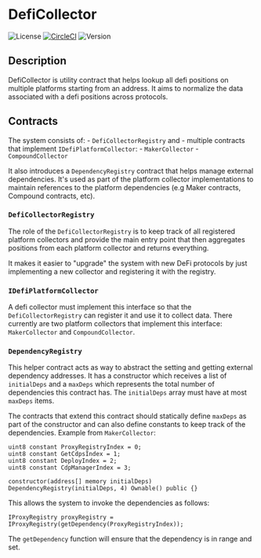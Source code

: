 # DefiCollector

![License](https://img.shields.io/github/license/bowd/deficollector)
[![CircleCI](https://circleci.com/gh/bowd/deficollector.svg?style=shield)](https://circleci.com/gh/cleanunicorn/deficollector)
![Version](https://img.shields.io/github/package-json/v/bowd/deficollector)

## Description

DefiCollector is utility contract that helps lookup all defi positions on multiple platforms starting from an address.
It aims to normalize the data associated with a defi positions across protocols.

## Contracts

The system consists of:
    - `DefiCollectorRegistry` and
    - multiple contracts that implement `IDefiPlatformCollector`:
        - `MakerCollector`
        - `CompoundCollector`

It also introduces a `DependencyRegistry` contract that helps manage external dependencies. It's used as part of the platform collector implementations to maintain references to the platform dependencies (e.g Maker contracts, Compound contracts, etc).

### `DefiCollectorRegistry`

The role of the `DefiCollectorRegistry` is to keep track of all registered platform collectors and provide the main entry point that then aggregates positions from each platform collector and returns everything.

It makes it easier to "upgrade" the system with new DeFi protocols by just implementing a new collector and registering it with the registry.

### `IDefiPlatformCollector`

A defi collector must implement this interface so that the `DefiCollectorRegistry` can register it and use it to collect data.
There currently are two platform collectors that implement this interface: `MakerCollector` and `CompoundCollector`.

### `DependencyRegistry`

This helper contract acts as way to abstract the setting and getting external dependency addresses.
It has a constructor which receives a list of `initialDeps` and a `maxDeps` which represents the total number of dependencies this contract has. The `initialDeps` array must have at most `maxDeps` items.

The contracts that extend this contract should statically define `maxDeps` as part of the constructor and can also define constants to keep track of the dependencies.
Example from `MakerCollector`:
```solidity
uint8 constant ProxyRegistryIndex = 0;
uint8 constant GetCdpsIndex = 1;
uint8 constant DeployIndex = 2;
uint8 constant CdpManagerIndex = 3;

constructor(address[] memory initialDeps) DependencyRegistry(initialDeps, 4) Ownable() public {}
```

This allows the system to invoke the dependencies as follows:

```solidity
IProxyRegistry proxyRegistry = IProxyRegistry(getDependency(ProxyRegistryIndex));
```

The `getDependency` function will ensure that the dependency is in range and set.
